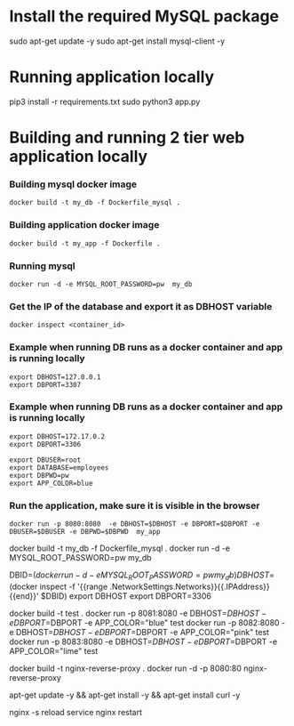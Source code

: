 # Install the required MySQL package

sudo apt-get update -y
sudo apt-get install mysql-client -y

# Running application locally
pip3 install -r requirements.txt
sudo python3 app.py
# Building and running 2 tier web application locally
### Building mysql docker image 
```docker build -t my_db -f Dockerfile_mysql . ```

### Building application docker image 
```docker build -t my_app -f Dockerfile . ```

### Running mysql
```docker run -d -e MYSQL_ROOT_PASSWORD=pw  my_db```


### Get the IP of the database and export it as DBHOST variable
```docker inspect <container_id>```


### Example when running DB runs as a docker container and app is running locally
```
export DBHOST=127.0.0.1
export DBPORT=3307
```
### Example when running DB runs as a docker container and app is running locally
```
export DBHOST=172.17.0.2
export DBPORT=3306
```
```
export DBUSER=root
export DATABASE=employees
export DBPWD=pw
export APP_COLOR=blue
```
### Run the application, make sure it is visible in the browser
```docker run -p 8080:8080  -e DBHOST=$DBHOST -e DBPORT=$DBPORT -e  DBUSER=$DBUSER -e DBPWD=$DBPWD  my_app```

    
docker build -t my_db -f Dockerfile_mysql .
docker run -d -e MYSQL_ROOT_PASSWORD=pw  my_db

DBID=$(docker run -d -e MYSQL_ROOT_PASSWORD=pw my_db)
DBHOST=$(docker inspect -f '{{range .NetworkSettings.Networks}}{{.IPAddress}}{{end}}' $DBID)
export DBHOST
export DBPORT=3306

docker build -t test .
docker run -p 8081:8080  -e DBHOST=$DBHOST -e DBPORT=$DBPORT -e APP_COLOR="blue" test
docker run -p 8082:8080  -e DBHOST=$DBHOST -e DBPORT=$DBPORT -e APP_COLOR="pink" test
docker run -p 8083:8080  -e DBHOST=$DBHOST -e DBPORT=$DBPORT -e APP_COLOR="lime" test

docker build -t nginx-reverse-proxy .
docker run -d -p 8080:80 nginx-reverse-proxy

apt-get update -y && apt-get install -y && apt-get install curl -y

nginx -s reload
service nginx restart
